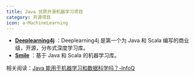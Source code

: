 ```yaml
---
title: Java 优质开源机器学习项目
category: 开源项目
icon: a-MachineLearning
---
```


- **[Deeplearning4j](https://github.com/eclipse/deeplearning4j)** ：Deeplearning4j 是第一个为 Java 和 Scala 编写的商业级，开源，分布式深度学习库。
- **[Smile](https://github.com/haifengl/smile)** ：基于 Java 和 Scala 的机器学习库。

相关阅读：[Java 能用于机器学习和数据科学吗？-InfoQ](https://www.infoq.cn/article/GA9UeYlv8ohBzBso9eph)
